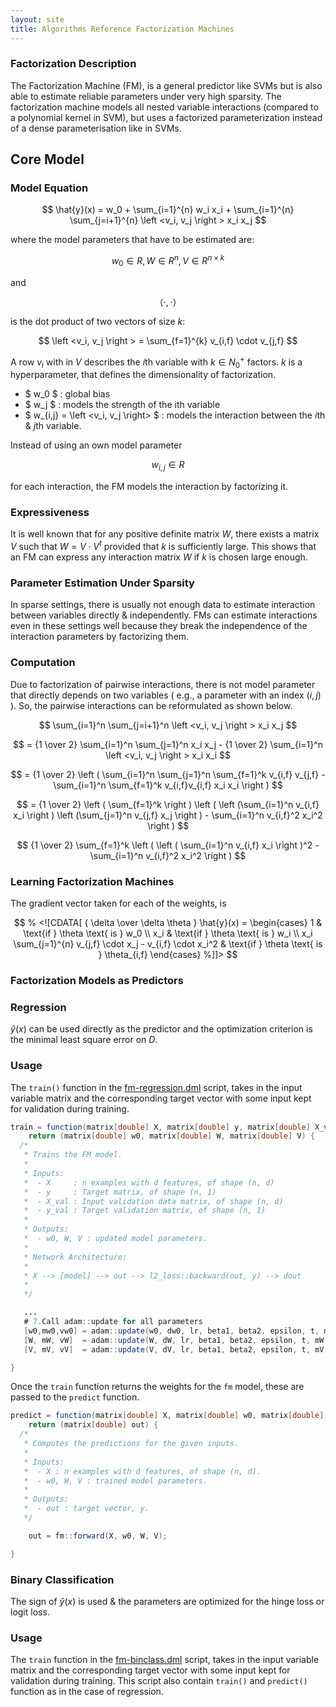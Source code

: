 ```yaml
---
layout: site
title: Algorithms Reference Factorization Machines
---
```

<!--
{% comment %}
Licensed to the Apache Software Foundation (ASF) under one or more
contributor license agreements.  See the NOTICE file distributed with
this work for additional information regarding copyright ownership.
The ASF licenses this file to you under the Apache License, Version 2.0
(the "License"); you may not use this file except in compliance with
the License.  You may obtain a copy of the License at

http://www.apache.org/licenses/LICENSE-2.0

Unless required by applicable law or agreed to in writing, software
distributed under the License is distributed on an "AS IS" BASIS,
WITHOUT WARRANTIES OR CONDITIONS OF ANY KIND, either express or implied.
See the License for the specific language governing permissions and
limitations under the License.
{% endcomment %}
-->

### Factorization Description

The Factorization Machine (FM), is a general predictor like SVMs but is also
able to estimate reliable parameters under very high sparsity. The factorization machine
models all nested variable interactions (compared to a polynomial kernel in SVM), but
uses a factorized parameterization instead of a dense parameterisation like in SVMs.

## Core Model

### Model Equation

$$ \hat{y}(x) =
w_0 +
\sum_{i=1}^{n} w_i x_i +
\sum_{i=1}^{n} \sum_{j=i+1}^{n} \left <v_i, v_j \right > x_i x_j
$$

 where the model parameters that have to be estimated are:

 $$
 w_0 \in R,
 W   \in R^n,
 V   \in R^{n \times k}
 $$

and

 $$
   \left <\cdot, \cdot \right >
 $$

is the dot product of two vectors of size $k$:

 $$
 \left <v_i, v_j \right > = \sum_{f=1}^{k} v_{i,f} \cdot v_{j,f}
 $$

A row $v_i$ with in $V$ describes the $i$th variable with $k \in N_0^+$ 
factors. $k$ is a hyperparameter, that defines the dimensionality of
factorization.

- $ w_0 $ : global bias
- $ w_j $ : models the strength of the ith variable
- $ w_{i,j} = \left <v_i, v_j \right> $ : models the interaction between
the $i$th & $j$th variable.

Instead of using an own model parameter

$$ w_{i,j} \in R $$

for each interaction, the FM models the interaction by factorizing it.

### Expressiveness

It is well known that for any positive definite matrix $W$, there exists a 
matrix $V$ such that $W = V \cdot V^t$ provided that $k$ is sufficiently
large. This shows that an FM can express any interaction matrix $W$ if $k$
is chosen large enough.

### Parameter Estimation Under Sparsity

In sparse settings, there is usually not enough data to estimate interaction
between variables directly & independently. FMs can estimate interactions even
in these settings well because they break the independence of the interaction
parameters by factorizing them.

### Computation

Due to factorization of pairwise interactions, there is not model parameter
that directly depends on two variables ( e.g., a parameter with an index 
$(i,j)$ ). So, the pairwise interactions can be reformulated as shown below.

$$
\sum_{i=1}^n \sum_{j=i+1}^n \left <v_i, v_j \right > x_i x_j
$$

$$
= {1 \over 2} \sum_{i=1}^n \sum_{j=1}^n x_i x_j - {1 \over 2} \sum_{i=1}^n \left <v_i, v_j \right > x_i x_i
$$

$$
= {1 \over 2} \left ( \sum_{i=1}^n \sum_{j=1}^n \sum_{f=1}^k v_{i,f} v_{j,f} - \sum_{i=1}^n \sum_{f=1}^k v_{i,f}v_{i,f} x_i x_i \right )
$$

$$
= {1 \over 2} \left ( \sum_{f=1}^k \right ) \left ( \left (\sum_{i=1}^n v_{i,f} x_i \right ) \left (\sum_{j=1}^n v_{j,f} x_j \right ) - \sum_{i=1}^n v_{i,f}^2 x_i^2 \right )
$$

$$
{1 \over 2} \sum_{f=1}^k \left ( \left ( \sum_{i=1}^n v_{i,f} x_i \right )^2 - \sum_{i=1}^n v_{i,f}^2 x_i^2 \right )
$$

### Learning Factorization Machines

The gradient vector taken for each of the weights, is

$$
% <![CDATA[
{ \delta \over \delta \theta } \hat{y}(x) =
\begin{cases}
1 & \text{if } \theta \text{ is } w_0 \\
x_i & \text{if } \theta \text{ is } w_i \\
x_i \sum_{j=1}^{n} v_{j,f} \cdot x_j - v_{i,f} \cdot x_i^2 & \text{if } \theta \text{ is } \theta_{i,f}
\end{cases} %]]>
$$

### Factorization Models as Predictors

### Regression

$\hat{y}(x)$ can be used directly as the predictor and the optimization
criterion is the minimal least square error on $D$.

### Usage

The `train()` function in the [fm-regression.dml](https://github.com/apache/systemml/blob/main/scripts/staging/fm-regression.dml) script, takes in the input variable matrix and the corresponding target vector with some input kept for validation during training.

``` java
train = function(matrix[double] X, matrix[double] y, matrix[double] X_val, matrix[double] y_val)
    return (matrix[double] w0, matrix[double] W, matrix[double] V) {
  /*
   * Trains the FM model.
   *
   * Inputs:
   *  - X     : n examples with d features, of shape (n, d)
   *  - y     : Target matrix, of shape (n, 1)
   *  - X_val : Input validation data matrix, of shape (n, d)
   *  - y_val : Target validation matrix, of shape (n, 1)
   *
   * Outputs:
   *  - w0, W, V : updated model parameters.
   *
   * Network Architecture:
   *
   * X --> [model] --> out --> l2_loss::backward(out, y) --> dout
   *
   */

   ...
   # 7.Call adam::update for all parameters
   [w0,mw0,vw0] = adam::update(w0, dw0, lr, beta1, beta2, epsilon, t, mw0, vw0);
   [W, mW, vW]  = adam::update(W, dW, lr, beta1, beta2, epsilon, t, mW, vW );
   [V, mV, vV]  = adam::update(V, dV, lr, beta1, beta2, epsilon, t, mV, vV );

}
```

Once the `train` function returns the  weights for the `fm` model, these are passed to the `predict` function.

``` java
predict = function(matrix[double] X, matrix[double] w0, matrix[double] W, matrix[double] V)
    return (matrix[double] out) {
  /*
   * Computes the predictions for the given inputs.
   *
   * Inputs:
   *  - X : n examples with d features, of shape (n, d).
   *  - w0, W, V : trained model parameters.
   *
   * Outputs:
   *  - out : target vector, y.
   */

    out = fm::forward(X, w0, W, V);

}
```

### Binary Classification

The sign of $\hat{y}(x)$ is used & the parameters are optimized for the hinge
loss or logit loss.

### Usage

The `train` function in the [fm-binclass.dml](https://github.com/apache/systemml/blob/main/scripts/staging/fm-binclass.dml)
script, takes in the input variable matrix and the corresponding target vector
with some input kept for validation during training. This script also contain
`train()` and `predict()` function as in the case of regression.
